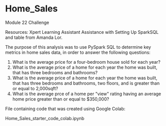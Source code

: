 # Home_Sales
Module 22 Challenge


Resources: Xpert Learning Assistant
Assistance with Setting Up SparkSQL and table from Amanda Lor.

The purpose of this analysis was to use PySpark SQL to determine key metrics in home sales data, in order to answer the following questions:


1. What is the average price for a four-bedroom house sold for each year?
2. What is the average price of a home for each year the home was built, that has three bedrooms and bathrooms?
3. What is the average price of a home for each year the home was built, that has three bedrooms and bathrooms, two floors, and is greater than or equal to 2,000sqft?
4. What is the average prce of a home per "view" rating having an average home price greater than or equal to $350,000?


File containing code that was created using Google Colab:

Home_Sales_starter_code_colab.ipynb
